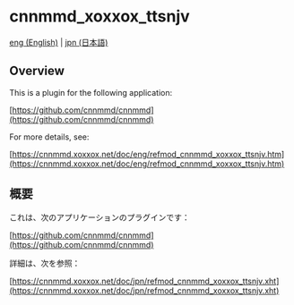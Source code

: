 # cnnmmd_xoxxox_ttsnjv

[eng (English)](#Overview) | [jpn (日本語)](#概要)

## Overview

This is a plugin for the following application:

[https://github.com/cnnmmd/cnnmmd](https://github.com/cnnmmd/cnnmmd)

For more details, see:

[https://cnnmmd.xoxxox.net/doc/eng/refmod_cnnmmd_xoxxox_ttsnjv.htm](https://cnnmmd.xoxxox.net/doc/eng/refmod_cnnmmd_xoxxox_ttsnjv.htm)

## 概要

これは、次のアプリケーションのプラグインです：

[https://github.com/cnnmmd/cnnmmd](https://github.com/cnnmmd/cnnmmd)

詳細は、次を参照：

[https://cnnmmd.xoxxox.net/doc/jpn/refmod_cnnmmd_xoxxox_ttsnjv.xht](https://cnnmmd.xoxxox.net/doc/jpn/refmod_cnnmmd_xoxxox_ttsnjv.xht)